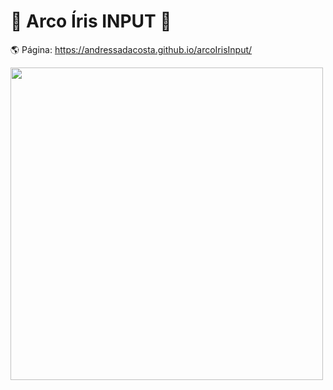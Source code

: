 # 🌈 Arco Íris INPUT 🌈
  
🌎 Página: https://andressadacosta.github.io/arcoIrisInput/
  
  <img width=500 src="https://github.com/AndressaDaCosta/arcoIrisInput/blob/main/Captura%20de%20Tela%202022-04-10%20a%CC%80s%2016.07.23.png?raw=true">
